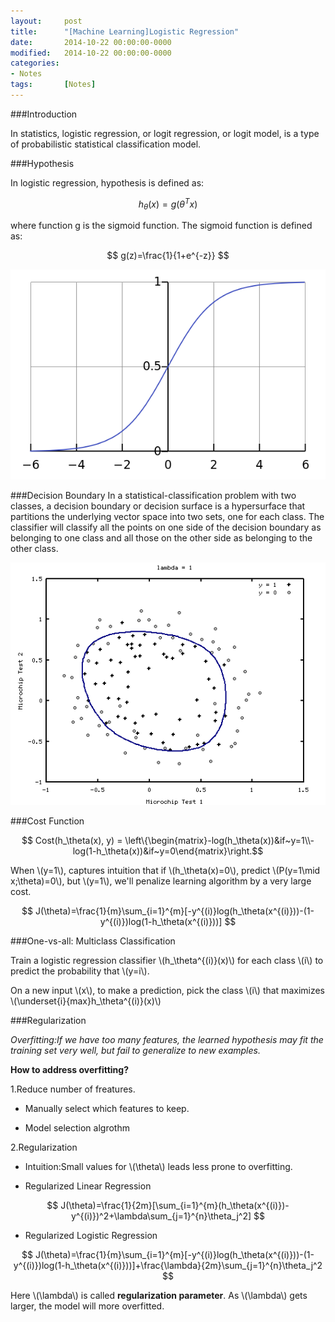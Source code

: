 ```yaml
---
layout: 	post
title:  	"[Machine Learning]Logistic Regression"
date:   	2014-10-22 00:00:00-0000
modified:	2014-10-22 00:00:00-0000
categories: 
- Notes
tags:		[Notes]
---
```


###Introduction

In statistics, logistic regression, or logit regression, or logit model, is a type of probabilistic statistical classification model.

###Hypothesis

In logistic regression, hypothesis is defined as:

$$ h_\theta(x)=g(\theta^Tx) $$

where function g is the sigmoid function. The sigmoid function is defined as:

$$ g(z)=\frac{1}{1+e^{-z}} $$

![Sigmoid Function][Sigmoid Function]

###Decision Boundary
In a statistical-classification problem with two classes, a decision boundary or decision surface is a hypersurface that partitions the underlying vector space into two sets, one for each class. The classifier will classify all the points on one side of the decision boundary as belonging to one class and all those on the other side as belonging to the other class.

![Decision Boundary][Decision Boundary]

###Cost Function

$$ Cost(h_\theta(x), y) = \left\{\begin{matrix}-log(h_\theta(x))&if~y=1\\-log(1-h_\theta(x))&if~y=0\end{matrix}\right.$$

When \\(y=1\\), captures intuition that if \\(h_\theta(x)=0\\), predict \\(P(y=1\mid x;\theta)=0\\), but \\(y=1\\), we'll penalize learning algorithm by a very large cost.

$$ J(\theta)=\frac{1}{m}\sum_{i=1}^{m}[-y^{(i)}log(h_\theta(x^{(i)}))-(1-y^{(i)})log(1-h_\theta(x^{(i)}))] $$

###One-vs-all: Multiclass Classification

Train a logistic regression classifier \\(h_\theta^{(i)}(x)\\) for each class \\(i\\) to predict the probability that \\(y=i\\).

On a new input \\(x\\), to make a prediction, pick the class \\(i\\) that maximizes \\(\underset{i}{max}h_\theta^{(i)}(x)\\)

###Regularization

*Overfitting:If we have too many features, the learned hypothesis may fit the training set very well, but fail to generalize to new examples.*

**How to address overfitting?**

1.Reduce number of freatures.

+ Manually select which features to keep.

+ Model selection algrothm

2.Regularization 

+ Intuition:Small values for \\(\theta\\) leads less prone to overfitting.

+ Regularized Linear Regression

$$ J(\theta)=\frac{1}{2m}[\sum_{i=1}^{m}(h_\theta(x^{(i)})-y^{(i)})^2+\lambda\sum_{j=1}^{n}\theta_j^2] $$

+ Regularized Logistic Regression

$$ J(\theta)=\frac{1}{m}\sum_{i=1}^{m}[-y^{(i)}log(h_\theta(x^{(i)}))-(1-y^{(i)})log(1-h_\theta(x^{(i)}))]+\frac{\lambda}{2m}\sum_{j=1}^{n}\theta_j^2 $$

Here \\(\lambda\\) is called **regularization parameter**. As \\(\lambda\\) gets larger, the model will more overfitted.



[Sigmoid Function]:/images/sigmoid.png
[Decision Boundary]:/images/DecisionBoundary.png